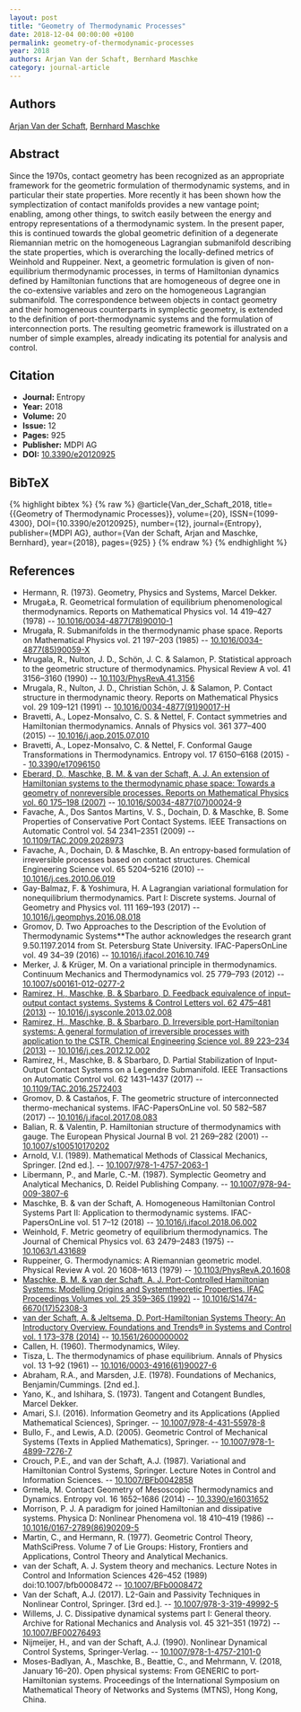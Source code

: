 ```yaml
---
layout: post
title: "Geometry of Thermodynamic Processes"
date: 2018-12-04 00:00:00 +0100
permalink: geometry-of-thermodynamic-processes
year: 2018
authors: Arjan Van der Schaft, Bernhard Maschke
category: journal-article
---
```

 
## Authors
[Arjan Van der Schaft](authors/arjan-van-der-schaft), [Bernhard Maschke](authors/bernhard-maschke)
 
## Abstract
Since the 1970s, contact geometry has been recognized as an appropriate framework for the geometric formulation of thermodynamic systems, and in particular their state properties. More recently it has been shown how the symplectization of contact manifolds provides a new vantage point; enabling, among other things, to switch easily between the energy and entropy representations of a thermodynamic system. In the present paper, this is continued towards the global geometric definition of a degenerate Riemannian metric on the homogeneous Lagrangian submanifold describing the state properties, which is overarching the locally-defined metrics of Weinhold and Ruppeiner. Next, a geometric formulation is given of non-equilibrium thermodynamic processes, in terms of Hamiltonian dynamics defined by Hamiltonian functions that are homogeneous of degree one in the co-extensive variables and zero on the homogeneous Lagrangian submanifold. The correspondence between objects in contact geometry and their homogeneous counterparts in symplectic geometry, is extended to the definition of port-thermodynamic systems and the formulation of interconnection ports. The resulting geometric framework is illustrated on a number of simple examples, already indicating its potential for analysis and control.
 
## Citation
- **Journal:** Entropy
- **Year:** 2018
- **Volume:** 20
- **Issue:** 12
- **Pages:** 925
- **Publisher:** MDPI AG
- **DOI:** [10.3390/e20120925](https://doi.org/10.3390/e20120925)
 
## BibTeX
{% highlight bibtex %}
{% raw %}
@article{Van_der_Schaft_2018,
  title={{Geometry of Thermodynamic Processes}},
  volume={20},
  ISSN={1099-4300},
  DOI={10.3390/e20120925},
  number={12},
  journal={Entropy},
  publisher={MDPI AG},
  author={Van der Schaft, Arjan and Maschke, Bernhard},
  year={2018},
  pages={925}
}
{% endraw %}
{% endhighlight %}
 
## References
- Hermann, R. (1973). Geometry, Physics and Systems, Marcel Dekker.
- MrugaŁa, R. Geometrical formulation of equilibrium phenomenological thermodynamics. Reports on Mathematical Physics vol. 14 419–427 (1978) -- [10.1016/0034-4877(78)90010-1](https://doi.org/10.1016/0034-4877(78)90010-1)
- Mrugała, R. Submanifolds in the thermodynamic phase space. Reports on Mathematical Physics vol. 21 197–203 (1985) -- [10.1016/0034-4877(85)90059-X](https://doi.org/10.1016/0034-4877(85)90059-X)
- Mrugala, R., Nulton, J. D., Schön, J. C. & Salamon, P. Statistical approach to the geometric structure of thermodynamics. Physical Review A vol. 41 3156–3160 (1990) -- [10.1103/PhysRevA.41.3156](https://doi.org/10.1103/PhysRevA.41.3156)
- Mrugala, R., Nulton, J. D., Christian Schön, J. & Salamon, P. Contact structure in thermodynamic theory. Reports on Mathematical Physics vol. 29 109–121 (1991) -- [10.1016/0034-4877(91)90017-H](https://doi.org/10.1016/0034-4877(91)90017-H)
- Bravetti, A., Lopez-Monsalvo, C. S. & Nettel, F. Contact symmetries and Hamiltonian thermodynamics. Annals of Physics vol. 361 377–400 (2015) -- [10.1016/j.aop.2015.07.010](https://doi.org/10.1016/j.aop.2015.07.010)
- Bravetti, A., Lopez-Monsalvo, C. & Nettel, F. Conformal Gauge Transformations in Thermodynamics. Entropy vol. 17 6150–6168 (2015) -- [10.3390/e17096150](https://doi.org/10.3390/e17096150)
- [Eberard, D., Maschke, B. M. & van der Schaft, A. J. An extension of Hamiltonian systems to the thermodynamic phase space: Towards a geometry of nonreversible processes. Reports on Mathematical Physics vol. 60 175–198 (2007)](an-extension-of-hamiltonian-systems-to-the-thermodynamic-phase-space-towards-a-geometry-of-nonreversible-processes) -- [10.1016/S0034-4877(07)00024-9](https://doi.org/10.1016/S0034-4877(07)00024-9)
- Favache, A., Dos Santos Martins, V. S., Dochain, D. & Maschke, B. Some Properties of Conservative Port Contact Systems. IEEE Transactions on Automatic Control vol. 54 2341–2351 (2009) -- [10.1109/TAC.2009.2028973](https://doi.org/10.1109/TAC.2009.2028973)
- Favache, A., Dochain, D. & Maschke, B. An entropy-based formulation of irreversible processes based on contact structures. Chemical Engineering Science vol. 65 5204–5216 (2010) -- [10.1016/j.ces.2010.06.019](https://doi.org/10.1016/j.ces.2010.06.019)
- Gay-Balmaz, F. & Yoshimura, H. A Lagrangian variational formulation for nonequilibrium thermodynamics. Part I: Discrete systems. Journal of Geometry and Physics vol. 111 169–193 (2017) -- [10.1016/j.geomphys.2016.08.018](https://doi.org/10.1016/j.geomphys.2016.08.018)
- Gromov, D. Two Approaches to the Description of the Evolution of Thermodynamic Systems**The author acknowledges the research grant 9.50.1197.2014 from St. Petersburg State University. IFAC-PapersOnLine vol. 49 34–39 (2016) -- [10.1016/j.ifacol.2016.10.749](https://doi.org/10.1016/j.ifacol.2016.10.749)
- Merker, J. & Krüger, M. On a variational principle in thermodynamics. Continuum Mechanics and Thermodynamics vol. 25 779–793 (2012) -- [10.1007/s00161-012-0277-2](https://doi.org/10.1007/s00161-012-0277-2)
- [Ramirez, H., Maschke, B. & Sbarbaro, D. Feedback equivalence of input–output contact systems. Systems &amp; Control Letters vol. 62 475–481 (2013)](feedback-equivalence-of-input-output-contact-systems) -- [10.1016/j.sysconle.2013.02.008](https://doi.org/10.1016/j.sysconle.2013.02.008)
- [Ramirez, H., Maschke, B. & Sbarbaro, D. Irreversible port-Hamiltonian systems: A general formulation of irreversible processes with application to the CSTR. Chemical Engineering Science vol. 89 223–234 (2013)](irreversible-port-hamiltonian-systems-a-general-formulation-of-irreversible-processes-with-application-to-the-cstr) -- [10.1016/j.ces.2012.12.002](https://doi.org/10.1016/j.ces.2012.12.002)
- Ramirez, H., Maschke, B. & Sbarbaro, D. Partial Stabilization of Input-Output Contact Systems on a Legendre Submanifold. IEEE Transactions on Automatic Control vol. 62 1431–1437 (2017) -- [10.1109/TAC.2016.2572403](https://doi.org/10.1109/TAC.2016.2572403)
- Gromov, D. & Castaños, F. The geometric structure of interconnected thermo-mechanical systems. IFAC-PapersOnLine vol. 50 582–587 (2017) -- [10.1016/j.ifacol.2017.08.083](https://doi.org/10.1016/j.ifacol.2017.08.083)
- Balian, R. & Valentin, P. Hamiltonian structure of thermodynamics with gauge. The European Physical Journal B vol. 21 269–282 (2001) -- [10.1007/s100510170202](https://doi.org/10.1007/s100510170202)
- Arnold, V.I. (1989). Mathematical Methods of Classical Mechanics, Springer. [2nd ed.]. -- [10.1007/978-1-4757-2063-1](https://doi.org/10.1007/978-1-4757-2063-1)
- Libermann, P., and Marle, C.-M. (1987). Symplectic Geometry and Analytical Mechanics, D. Reidel Publishing Company. -- [10.1007/978-94-009-3807-6](https://doi.org/10.1007/978-94-009-3807-6)
- Maschke, B. & van der Schaft, A. Homogeneous Hamiltonian Control Systems Part II: Application to thermodynamic systems. IFAC-PapersOnLine vol. 51 7–12 (2018) -- [10.1016/j.ifacol.2018.06.002](https://doi.org/10.1016/j.ifacol.2018.06.002)
- Weinhold, F. Metric geometry of equilibrium thermodynamics. The Journal of Chemical Physics vol. 63 2479–2483 (1975) -- [10.1063/1.431689](https://doi.org/10.1063/1.431689)
- Ruppeiner, G. Thermodynamics: A Riemannian geometric model. Physical Review A vol. 20 1608–1613 (1979) -- [10.1103/PhysRevA.20.1608](https://doi.org/10.1103/PhysRevA.20.1608)
- [Maschke, B. M. & van der Schaft, A. J. Port-Controlled Hamiltonian Systems: Modelling Origins and Systemtheoretic Properties. IFAC Proceedings Volumes vol. 25 359–365 (1992)](port-controlled-hamiltonian-systems-modelling-origins-and-systemtheoretic-properties-92) -- [10.1016/S1474-6670(17)52308-3](https://doi.org/10.1016/S1474-6670(17)52308-3)
- [van der Schaft, A. & Jeltsema, D. Port-Hamiltonian Systems Theory: An Introductory Overview. Foundations and Trends® in Systems and Control vol. 1 173–378 (2014)](port-hamiltonian-systems-theory-an-introductory-overview-journal) -- [10.1561/2600000002](https://doi.org/10.1561/2600000002)
- Callen, H. (1960). Thermodynamics, Wiley.
- Tisza, L. The thermodynamics of phase equilibrium. Annals of Physics vol. 13 1–92 (1961) -- [10.1016/0003-4916(61)90027-6](https://doi.org/10.1016/0003-4916(61)90027-6)
- Abraham, R.A., and Marsden, J.E. (1978). Foundations of Mechanics, Benjamin/Cummings. [2nd ed.].
- Yano, K., and Ishihara, S. (1973). Tangent and Cotangent Bundles, Marcel Dekker.
- Amari, S.I. (2016). Information Geometry and its Applications (Applied Mathematical Sciences), Springer. -- [10.1007/978-4-431-55978-8](https://doi.org/10.1007/978-4-431-55978-8)
- Bullo, F., and Lewis, A.D. (2005). Geometric Control of Mechanical Systems (Texts in Applied Mathematics), Springer. -- [10.1007/978-1-4899-7276-7](https://doi.org/10.1007/978-1-4899-7276-7)
- Crouch, P.E., and van der Schaft, A.J. (1987). Variational and Hamiltonian Control Systems, Springer. Lecture Notes in Control and Information Sciences. -- [10.1007/BFb0042858](https://doi.org/10.1007/BFb0042858)
- Grmela, M. Contact Geometry of Mesoscopic Thermodynamics  and Dynamics. Entropy vol. 16 1652–1686 (2014) -- [10.3390/e16031652](https://doi.org/10.3390/e16031652)
- Morrison, P. J. A paradigm for joined Hamiltonian and dissipative systems. Physica D: Nonlinear Phenomena vol. 18 410–419 (1986) -- [10.1016/0167-2789(86)90209-5](https://doi.org/10.1016/0167-2789(86)90209-5)
- Martin, C., and Hermann, R. (1977). Geometric Control Theory, MathSciPress. Volume 7 of Lie Groups: History, Frontiers and Applications, Control Theory and Analytical Mechanics.
- van der Schaft, A. J. System theory and mechanics. Lecture Notes in Control and Information Sciences 426–452 (1989) doi:10.1007/bfb0008472 -- [10.1007/BFb0008472](https://doi.org/10.1007/BFb0008472)
- Van der Schaft, A.J. (2017). L2-Gain and Passivity Techniques in Nonlinear Control, Springer. [3rd ed.]. -- [10.1007/978-3-319-49992-5](https://doi.org/10.1007/978-3-319-49992-5)
- Willems, J. C. Dissipative dynamical systems part I: General theory. Archive for Rational Mechanics and Analysis vol. 45 321–351 (1972) -- [10.1007/BF00276493](https://doi.org/10.1007/BF00276493)
- Nijmeijer, H., and van der Schaft, A.J. (1990). Nonlinear Dynamical Control Systems, Springer-Verlag. -- [10.1007/978-1-4757-2101-0](https://doi.org/10.1007/978-1-4757-2101-0)
- Moses-Badlyan, A., Maschke, B., Beattie, C., and Mehrmann, V. (2018, January 16–20). Open physical systems: From GENERIC to port-Hamiltonian systems. Proceedings of the International Symposium on Mathematical Theory of Networks and Systems (MTNS), Hong Kong, China.

